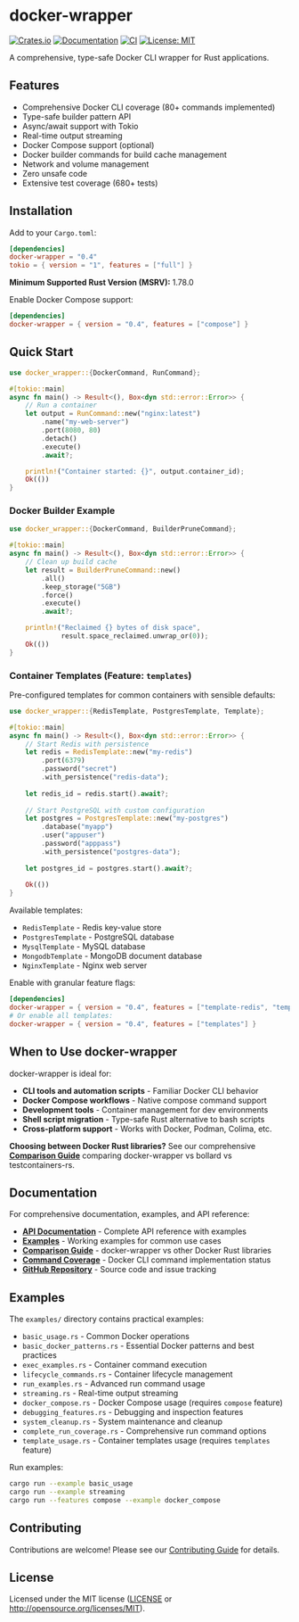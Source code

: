 # docker-wrapper

[![Crates.io](https://img.shields.io/crates/v/docker-wrapper.svg)](https://crates.io/crates/docker-wrapper)
[![Documentation](https://docs.rs/docker-wrapper/badge.svg)](https://docs.rs/docker-wrapper)
[![CI](https://github.com/joshrotenberg/docker-wrapper/workflows/CI/badge.svg)](https://github.com/joshrotenberg/docker-wrapper/actions)
[![License: MIT](https://img.shields.io/badge/License-MIT-blue.svg)](LICENSE)

A comprehensive, type-safe Docker CLI wrapper for Rust applications.

## Features

- Comprehensive Docker CLI coverage (80+ commands implemented)
- Type-safe builder pattern API
- Async/await support with Tokio
- Real-time output streaming
- Docker Compose support (optional)
- Docker builder commands for build cache management
- Network and volume management
- Zero unsafe code
- Extensive test coverage (680+ tests)

## Installation

Add to your `Cargo.toml`:

```toml
[dependencies]
docker-wrapper = "0.4"
tokio = { version = "1", features = ["full"] }
```

**Minimum Supported Rust Version (MSRV):** 1.78.0

Enable Docker Compose support:

```toml
[dependencies]
docker-wrapper = { version = "0.4", features = ["compose"] }
```

## Quick Start

```rust
use docker_wrapper::{DockerCommand, RunCommand};

#[tokio::main]
async fn main() -> Result<(), Box<dyn std::error::Error>> {
    // Run a container
    let output = RunCommand::new("nginx:latest")
        .name("my-web-server")
        .port(8080, 80)
        .detach()
        .execute()
        .await?;

    println!("Container started: {}", output.container_id);
    Ok(())
}
```

### Docker Builder Example

```rust
use docker_wrapper::{DockerCommand, BuilderPruneCommand};

#[tokio::main]
async fn main() -> Result<(), Box<dyn std::error::Error>> {
    // Clean up build cache
    let result = BuilderPruneCommand::new()
        .all()
        .keep_storage("5GB")
        .force()
        .execute()
        .await?;

    println!("Reclaimed {} bytes of disk space", 
             result.space_reclaimed.unwrap_or(0));
    Ok(())
}
```

### Container Templates (Feature: `templates`)

Pre-configured templates for common containers with sensible defaults:

```rust
use docker_wrapper::{RedisTemplate, PostgresTemplate, Template};

#[tokio::main]
async fn main() -> Result<(), Box<dyn std::error::Error>> {
    // Start Redis with persistence
    let redis = RedisTemplate::new("my-redis")
        .port(6379)
        .password("secret")
        .with_persistence("redis-data");
    
    let redis_id = redis.start().await?;
    
    // Start PostgreSQL with custom configuration
    let postgres = PostgresTemplate::new("my-postgres")
        .database("myapp")
        .user("appuser")
        .password("apppass")
        .with_persistence("postgres-data");
        
    let postgres_id = postgres.start().await?;
    
    Ok(())
}
```

Available templates:
- `RedisTemplate` - Redis key-value store
- `PostgresTemplate` - PostgreSQL database
- `MysqlTemplate` - MySQL database
- `MongodbTemplate` - MongoDB document database
- `NginxTemplate` - Nginx web server

Enable with granular feature flags:
```toml
[dependencies]
docker-wrapper = { version = "0.4", features = ["template-redis", "template-postgres"] }
# Or enable all templates:
docker-wrapper = { version = "0.4", features = ["templates"] }
```

## When to Use docker-wrapper

docker-wrapper is ideal for:

- **CLI tools and automation scripts** - Familiar Docker CLI behavior
- **Docker Compose workflows** - Native compose command support  
- **Development tools** - Container management for dev environments
- **Shell script migration** - Type-safe Rust alternative to bash scripts
- **Cross-platform support** - Works with Docker, Podman, Colima, etc.

**Choosing between Docker Rust libraries?** See our comprehensive [**Comparison Guide**](docs/COMPARISON.md) comparing docker-wrapper vs bollard vs testcontainers-rs.

## Documentation

For comprehensive documentation, examples, and API reference:

- **[API Documentation](https://docs.rs/docker-wrapper)** - Complete API reference with examples
- **[Examples](examples/)** - Working examples for common use cases
- **[Comparison Guide](docs/COMPARISON.md)** - docker-wrapper vs other Docker Rust libraries
- **[Command Coverage](docs/DOCKER_COMMAND_COVERAGE.md)** - Docker CLI command implementation status
- **[GitHub Repository](https://github.com/joshrotenberg/docker-wrapper)** - Source code and issue tracking

## Examples

The `examples/` directory contains practical examples:

- `basic_usage.rs` - Common Docker operations
- `basic_docker_patterns.rs` - Essential Docker patterns and best practices
- `exec_examples.rs` - Container command execution
- `lifecycle_commands.rs` - Container lifecycle management
- `run_examples.rs` - Advanced run command usage
- `streaming.rs` - Real-time output streaming
- `docker_compose.rs` - Docker Compose usage (requires `compose` feature)
- `debugging_features.rs` - Debugging and inspection features
- `system_cleanup.rs` - System maintenance and cleanup
- `complete_run_coverage.rs` - Comprehensive run command options
- `template_usage.rs` - Container templates usage (requires `templates` feature)

Run examples:

```bash
cargo run --example basic_usage
cargo run --example streaming
cargo run --features compose --example docker_compose
```

## Contributing

Contributions are welcome! Please see our [Contributing Guide](CONTRIBUTING.md) for details.

## License

Licensed under the MIT license ([LICENSE](LICENSE) or http://opensource.org/licenses/MIT).